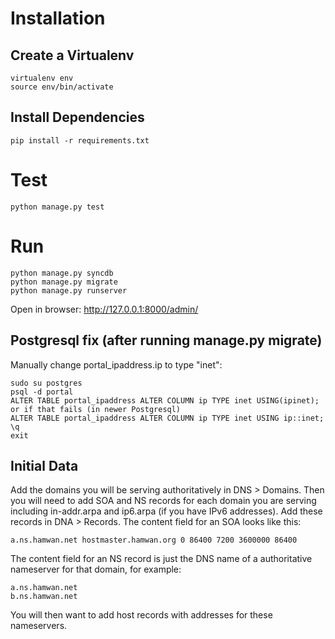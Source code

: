 # Installation

## Create a Virtualenv

    virtualenv env
    source env/bin/activate

## Install Dependencies

    pip install -r requirements.txt

# Test

    python manage.py test

# Run

    python manage.py syncdb
    python manage.py migrate
    python manage.py runserver

Open in browser: http://127.0.0.1:8000/admin/

## Postgresql fix (after running manage.py migrate)

Manually change portal_ipaddress.ip to type "inet":

    sudo su postgres
    psql -d portal
    ALTER TABLE portal_ipaddress ALTER COLUMN ip TYPE inet USING(ipinet);
    or if that fails (in newer Postgresql)
    ALTER TABLE portal_ipaddress ALTER COLUMN ip TYPE inet USING ip::inet;
    \q
    exit

## Initial Data

Add the domains you will be serving authoritatively in DNS > Domains.
Then you will need to add SOA and NS records for each domain you are serving
including in-addr.arpa and ip6.arpa (if you have IPv6 addresses). Add these records 
in DNA > Records.
The content field for an SOA looks like this:

    a.ns.hamwan.net hostmaster.hamwan.org 0 86400 7200 3600000 86400

The content field for an NS record is just the DNS name of a authoritative nameserver for that domain, for example:

    a.ns.hamwan.net
    b.ns.hamwan.net

You will then want to add host records with addresses for these nameservers.

